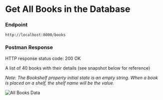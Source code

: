 # Get All Books in the Database

### Endpoint

```
http://localhost:8000/books
```

### Postman Response

HTTP response status code: 200 OK

A list of 40 books with their details (see snapshot below for reference)

*Note: The Bookshelf property initial state is an empty string. When a book is placed on a shelf, the shelf name will be the value.*

![All Books Data](https://user-images.githubusercontent.com/98675776/225170060-26946b77-63ac-4a20-a8d9-4fddad689c0b.png)
